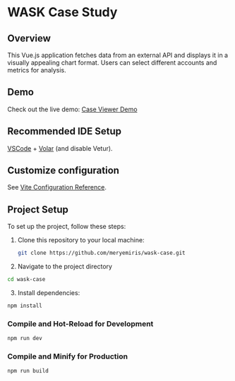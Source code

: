 # WASK Case Study

## Overview

This Vue.js application fetches data from an external API and displays it in a visually appealing chart format. Users can select different accounts and metrics for analysis.

## Demo

Check out the live demo: [Case Viewer Demo](https://wask-case-two.vercel.app/)

## Recommended IDE Setup

[VSCode](https://code.visualstudio.com/) + [Volar](https://marketplace.visualstudio.com/items?itemName=Vue.volar) (and disable Vetur).


## Customize configuration

See [Vite Configuration Reference](https://vitejs.dev/config/).

## Project Setup

To set up the project, follow these steps:

1. Clone this repository to your local machine:

   ```sh
   git clone https://github.com/meryemiris/wask-case.git
   ```
   

2. Navigate to the project directory
   
  ```sh
  cd wask-case
  ```

3. Install dependencies:
  ```sh
  npm install
  ```

### Compile and Hot-Reload for Development

```sh
npm run dev
```

### Compile and Minify for Production

```sh
npm run build
```
